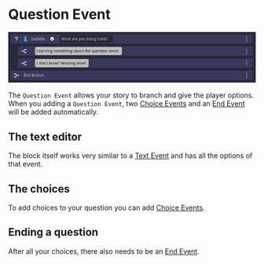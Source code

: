 # Question Event
![image](./Images/Event_Question.PNG)

The `Question Event` allows your story to branch and give the player options. 
When you adding a `Question Event`, two [Choice Events](./011.md) and an [End Event](./013.md) will be added automatically.

## The text editor
The block itself works very similar to a [Text Event](./000.md) and has all the options of that event.

## The choices
To add choices to your question you can add [Choice Events](./011.md). 

## Ending a question
After all your choices, there also needs to be an [End Event](./013.md).